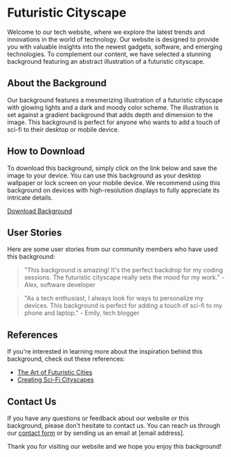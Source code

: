 <!--font:Orbitron-->

# Futuristic Cityscape

Welcome to our tech website, where we explore the latest trends and innovations in the world of technology. Our website is designed to provide you with valuable insights into the newest gadgets, software, and emerging technologies. To complement our content, we have selected a stunning background featuring an abstract illustration of a futuristic cityscape.

## About the Background

Our background features a mesmerizing illustration of a futuristic cityscape with glowing lights and a dark and moody color scheme. The illustration is set against a gradient background that adds depth and dimension to the image. This background is perfect for anyone who wants to add a touch of sci-fi to their desktop or mobile device.

## How to Download

To download this background, simply click on the link below and save the image to your device. You can use this background as your desktop wallpaper or lock screen on your mobile device. We recommend using this background on devices with high-resolution displays to fully appreciate its intricate details.

[Download Background](#)

## User Stories

Here are some user stories from our community members who have used this background:

> "This background is amazing! It's the perfect backdrop for my coding sessions. The futuristic cityscape really sets the mood for my work." - Alex, software developer

> "As a tech enthusiast, I always look for ways to personalize my devices. This background is perfect for adding a touch of sci-fi to my phone and laptop." - Emily, tech blogger

## References

If you're interested in learning more about the inspiration behind this background, check out these references:

- [The Art of Futuristic Cities](#)
- [Creating Sci-Fi Cityscapes](#)

## Contact Us

If you have any questions or feedback about our website or this background, please don't hesitate to contact us. You can reach us through our [contact form](#) or by sending us an email at [email address].

Thank you for visiting our website and we hope you enjoy this background!

<!--

Write me content for website with wallpaper which alt text is:

"A wallpaper featuring an abstract illustration of a futuristic cityscape, with glowing lights and a dark and moody color scheme, set against a gradient background."

The name/title of the page should not be 1:1 copy of the alt text but rather a real content of the website which is using this wallpaper.

- Use markdown format 
- Start with heading
- Heading should be short and concise
- The content should look like a real website 
- The website should not be about the wallpaper, wallpaper is just a related background
- Heading should be contain work "wallpaper" or "background"
- Include real sections like references, contact, user stories, etc. use things relevant to the page purpose.
- Feel free to use structure like headings, bullets, numbering, blockquotes, paragraphs, horizontal lines, etc.
- You can use formatting like bold or _italic_
- You can include UTF-8 emojis
- Links should be only #hash anchors (and you can refer to the document itself)
- Do not include images


---


# Futuristic Cityscape Wallpaper for Your Tech Website

Welcome to our tech website, where we showcase the latest trends and innovations in the tech world. Our website is designed to provide you with valuable insights into the latest gadgets, software, and emerging technologies. To complement our content, we have selected a stunning wallpaper featuring an abstract illustration of a futuristic cityscape.

## About the Wallpaper

Our wallpaper features a mesmerizing illustration of a futuristic cityscape with glowing lights and a dark and moody color scheme. The illustration is set against a gradient background that adds depth and dimension to the image. This wallpaper is perfect for anyone who wants to add a touch of sci-fi to their desktop or mobile device.

## How to Download

To download this wallpaper, simply click on the link below and save the image to your device. You can use this wallpaper as your desktop background or lock screen on your mobile device. We recommend using this wallpaper on devices with high-resolution displays to fully appreciate its intricate details.

[Download Wallpaper](#)

## User Stories

Here are some user stories from our community members who have used this wallpaper:

> "I love this wallpaper! It's the perfect backdrop for my gaming setup. The futuristic cityscape really sets the mood for my sci-fi games." - John, avid gamer

> "As a software developer, I spend most of my day staring at a computer screen. This wallpaper helps me stay motivated and inspired with its futuristic design." - Sarah, software developer

## References

If you're interested in learning more about the inspiration behind this wallpaper, check out these references:

- [The Art of Futuristic Cities](#)
- [Creating Sci-Fi Cityscapes](#)

## Contact Us

If you have any questions or feedback about our website or this wallpaper, please don't hesitate to contact us. You can reach us through our [contact form](#) or by sending us an email at [email address].

Thank you for visiting our website and we hope you enjoy this wallpaper!


---


Heading should not include word "wallpaper". The website should not be about the wallpaper itself, wallpaper is just a related background, rewrite whole content.


---


# Embrace the Futuristic Cityscape: A Tech Website with a Bold Vision

Welcome to our tech website, where we explore the latest trends and innovations in the world of technology. Our website is designed to provide you with valuable insights into the newest gadgets, software, and emerging technologies. To complement our content, we have selected a stunning background featuring an abstract illustration of a futuristic cityscape.

## About the Background

Our background features a mesmerizing illustration of a futuristic cityscape with glowing lights and a dark and moody color scheme. The illustration is set against a gradient background that adds depth and dimension to the image. This background is perfect for anyone who wants to add a touch of sci-fi to their desktop or mobile device.

## How to Download

To download this background, simply click on the link below and save the image to your device. You can use this background as your desktop wallpaper or lock screen on your mobile device. We recommend using this background on devices with high-resolution displays to fully appreciate its intricate details.

[Download Background](#)

## User Stories

Here are some user stories from our community members who have used this background:

> "This background is amazing! It's the perfect backdrop for my coding sessions. The futuristic cityscape really sets the mood for my work." - Alex, software developer

> "As a tech enthusiast, I always look for ways to personalize my devices. This background is perfect for adding a touch of sci-fi to my phone and laptop." - Emily, tech blogger

## References

If you're interested in learning more about the inspiration behind this background, check out these references:

- [The Art of Futuristic Cities](#)
- [Creating Sci-Fi Cityscapes](#)

## Contact Us

If you have any questions or feedback about our website or this background, please don't hesitate to contact us. You can reach us through our [contact form](#) or by sending us an email at [email address].

Thank you for visiting our website and we hope you enjoy this background!

-->
